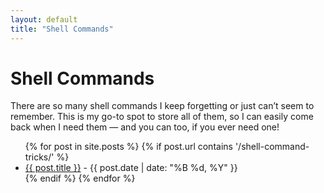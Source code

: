 ```yaml
---
layout: default
title: "Shell Commands"
---
```

# Shell Commands

There are so many shell commands I keep forgetting or just can’t seem to remember. This is my go-to spot to store all of them, so I can easily come back when I need them — and you can too, if you ever need one!

<ul>
  {% for post in site.posts %}
    {% if post.url contains '/shell-command-tricks/' %}
      <li><a href="{{ post.url }}">{{ post.title }}</a> - {{ post.date | date: "%B %d, %Y" }}</li>
    {% endif %}
  {% endfor %}
</ul>
